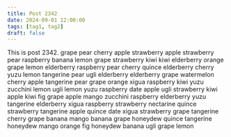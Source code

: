 ```yaml
---
title: Post 2342
date: 2024-09-01 12:00:00
tags: [tag1, tag2]
draft: false
---
```

This is post 2342.
grape
pear
cherry
apple
strawberry
apple
strawberry
pear
raspberry
banana
lemon
grape
strawberry
kiwi
kiwi
elderberry
orange
grape
lemon
elderberry
raspberry
pear
cherry
quince
elderberry
cherry
yuzu
lemon
tangerine
pear
ugli
elderberry
elderberry
grape
watermelon
cherry
apple
tangerine
pear
grape
orange
xigua
raspberry
kiwi
yuzu
zucchini
lemon
ugli
lemon
yuzu
raspberry
date
apple
ugli
strawberry
kiwi
apple
kiwi
fig
grape
apple
mango
zucchini
raspberry
elderberry
yuzu
tangerine
elderberry
xigua
raspberry
strawberry
nectarine
quince
strawberry
tangerine
apple
quince
date
xigua
strawberry
grape
tangerine
cherry
grape
banana
mango
banana
grape
honeydew
quince
tangerine
honeydew
mango
orange
fig
honeydew
banana
ugli
grape
lemon
